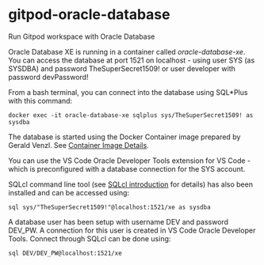 # gitpod-oracle-database
Run Gitpod workspace with Oracle Database

Oracle Database XE is running in a container called *oracle-database-xe*.
You can access the database at port 1521 on localhost - using user SYS (as SYSDBA) and password TheSuperSecret1509! or user developer with password devPassword!

From a bash terminal, you can connect into the database using SQL*Plus with this command:

```
docker exec -it oracle-database-xe sqlplus sys/TheSuperSecret1509! as sysdba
```

The database is started using the Docker Container image prepared by Gerald Venzl. See [Container Image Details](https://github.com/gvenzl/oci-oracle-xe). 

You can use the VS Code Oracle Developer Tools extension for VS Code - which is preconfigured with a database connection for the SYS account.

SQLcl command line tool (see [SQLcl introduction](https://www.oracle.com/database/sqldeveloper/technologies/sqlcl/) for details) has also been installed and can be accessed using:

```
sql sys/"TheSuperSecret1509!"@localhost:1521/xe as sysdba 
```  

A database user has been setup with username DEV and password DEV_PW. A connection for this user is created in VS Code Oracle Developer Tools. Connect through SQLcl can be done using:

```
sql DEV/DEV_PW@localhost:1521/xe 
```  

